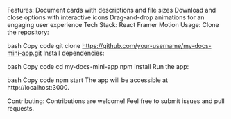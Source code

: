 Features:
Document cards with descriptions and file sizes
Download and close options with interactive icons
Drag-and-drop animations for an engaging user experience
Tech Stack:
React
Framer Motion
Usage:
Clone the repository:

bash
Copy code
git clone https://github.com/your-username/my-docs-mini-app.git
Install dependencies:

bash
Copy code
cd my-docs-mini-app
npm install
Run the app:

bash
Copy code
npm start
The app will be accessible at http://localhost:3000.

Contributing:
Contributions are welcome! Feel free to submit issues and pull requests.
